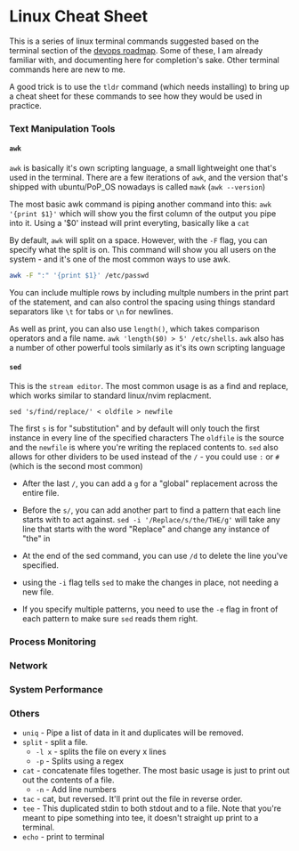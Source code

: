 # Linux Cheat Sheet

This is a series of linux terminal commands suggested based on the terminal 
section of the [devops roadmap](https://roadmap.sh/devops). Some of these, I 
am already familiar with, and documenting here for completion's sake. Other
terminal commands here are new to me. 

A good trick is to use the `tldr` command (which needs installing) to bring up
a cheat sheet for these commands to see how they would be used in practice.

### Text Manipulation Tools
#### `awk`
`awk` is basically it's own scripting language, a small lightweight one that's
used in the terminal. There are a few iterations of `awk`, and the version 
that's shipped with ubuntu/PoP_OS nowadays is called `mawk` (`awk --version`)

The most basic awk command is piping another command into this: 
`awk '{print $1}'` which will show you the first column of the output you pipe
into it. Using a '$0' instead will print everyting, basically like a `cat`

By default, `awk` will split on a space. However, with the `-F` flag, you
can specify what the split is on. This command will show you all users on 
the system - and it's one of the most common ways to use awk.

```bash
awk -F ":" '{print $1}' /etc/passwd
```

You can include multiple rows by including multple numbers in the print
part of the statement, and can also control the spacing using things 
standard separators like `\t` for tabs or `\n` for newlines. 

As well as print, you can also use `length()`, which takes comparison 
operators and a file name. `awk 'length($0) > 5' /etc/shells`. `awk` also has
a number of other powerful tools similarly as it's its own scripting language

#### `sed`
This is the `stream editor`. The most common usage is as a find and replace, 
which works similar to standard linux/nvim replacment. 

`sed 's/find/replace/' < oldfile > newfile`

The first `s` is for "substitution" and by default will only touch the first 
instance in every line of the specified characters The `oldfile` is the source 
and the `newfile` is where you're writing the replaced contents to. `sed` also 
allows for other dividers to be used instead of the `/` - you could use `:` or 
`#` (which is the second most common)

 * After the last `/`, you can add a `g` for a "global" replacement across the
   entire file.
 * Before the `s/`, you can add another part to find a pattern that each line 
   starts with to act against. `sed -i '/Replace/s/the/THE/g'` will take any 
   line that starts with the word "Replace" and change any instance of "the" in 
 * At the end of the sed command, you can use `/d` to delete the line you've 
   specified.

 * using the `-i` flag tells `sed` to make the changes in place, not needing a 
   new file.
 * If you specify multiple patterns, you need to use the `-e` flag in front of 
   each pattern to make sure `sed` reads them right.


### Process Monitoring


### Network


### System Performance


### Others
* `uniq` - Pipe a list of data in it and duplicates will be removed.
* `split` - split a file.
    * `-l x` - splits the file on every x lines
    * `-p` - Splits using a regex
* `cat` - concatenate files together. The most basic usage is just to print out
out the contents of a file.
    * `-n` - Add line numbers
* `tac` - cat, but reversed. It'll print out the file in reverse order.
* `tee` - This duplicated stdin to both stdout and to a file. Note that you're
meant to pipe something into tee, it doesn't straight up print to a terminal.
* `echo` - print to terminal

